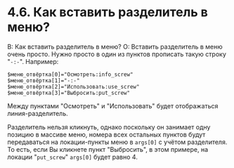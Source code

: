 # 4.6. Как вставить разделитель в меню?
<!-- [:faq_04_06] -->
В: Как вставить разделитель в меню?
О:
Вставить разделитель в меню очень просто. Нужно просто в один из пунктов прописать такую строку "`-:-`". Например:
```qsp
$меню_отвёртка[0]="Осмотреть:info_screw"
$меню_отвёртка[1]="-:-"
$меню_отвёртка[2]="Использовать:use_screw"
$меню_отвёртка[3]="Выбросить:put_screw"
```
Между пунктами "Осмотреть" и "Использовать" будет отображаться линия-разделитель.

Разделитель нельзя кликнуть, однако поскольку он занимает одну позицию в массиве меню, номера всех остальных пунктов будут передаваться на локации-пункты меню в `args[0]` с учётом разделителя. То есть, если Вы кликнете пункт "Выбросить", в этом примере, на локации "`put_screw`" `args[0]` будет равно 4.
